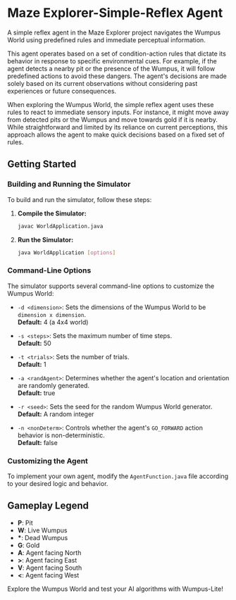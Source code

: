# Maze Explorer-Simple-Reflex Agent
A simple reflex agent in the Maze Explorer project navigates the Wumpus World using predefined rules and immediate perceptual information.

This agent operates based on a set of condition-action rules that dictate its behavior in response to specific environmental cues. For example, if the agent detects a nearby pit or the presence of the Wumpus, it will follow predefined actions to avoid these dangers. The agent's decisions are made solely based on its current observations without considering past experiences or future consequences.

When exploring the Wumpus World, the simple reflex agent uses these rules to react to immediate sensory inputs. For instance, it might move away from detected pits or the Wumpus and move towards gold if it is nearby. While straightforward and limited by its reliance on current perceptions, this approach allows the agent to make quick decisions based on a fixed set of rules.

## Getting Started

### Building and Running the Simulator

To build and run the simulator, follow these steps:

1. **Compile the Simulator:**

   ```bash
   javac WorldApplication.java
   ```

2. **Run the Simulator:**

   ```bash
   java WorldApplication [options]
   ```

### Command-Line Options

The simulator supports several command-line options to customize the Wumpus World:

- `-d <dimension>`: Sets the dimensions of the Wumpus World to be `dimension x dimension`.  
  **Default:** 4 (a 4x4 world)

- `-s <steps>`: Sets the maximum number of time steps.  
  **Default:** 50

- `-t <trials>`: Sets the number of trials.  
  **Default:** 1

- `-a <randAgent>`: Determines whether the agent's location and orientation are randomly generated.  
  **Default:** true

- `-r <seed>`: Sets the seed for the random Wumpus World generator.  
  **Default:** A random integer

- `-n <nonDeterm>`: Controls whether the agent's `GO_FORWARD` action behavior is non-deterministic.  
  **Default:** false

### Customizing the Agent

To implement your own agent, modify the `AgentFunction.java` file according to your desired logic and behavior.

## Gameplay Legend

- **P**: Pit
- **W**: Live Wumpus
- **\***: Dead Wumpus
- **G**: Gold
- **A**: Agent facing North
- **>**: Agent facing East
- **V**: Agent facing South
- **<**: Agent facing West

Explore the Wumpus World and test your AI algorithms with Wumpus-Lite!